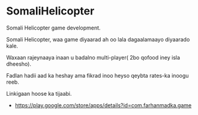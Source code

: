 # SomaliHelicopter
 Somali Helicopter game development.
 
 Somali Helicopter, waa game diyaarad ah oo lala dagaalamaayo diyaarado kale.

Waxaan rajeynaaya inaan u badalno multi-player( 2bo qofood iney isla dheesho).

Fadlan hadii aad ka heshay ama fikrad inoo heyso qeybta rates-ka inoogu reeb.

Linkigaan hoose ka tijaabi.
- https://play.google.com/store/apps/details?id=com.farhanmadka.game
